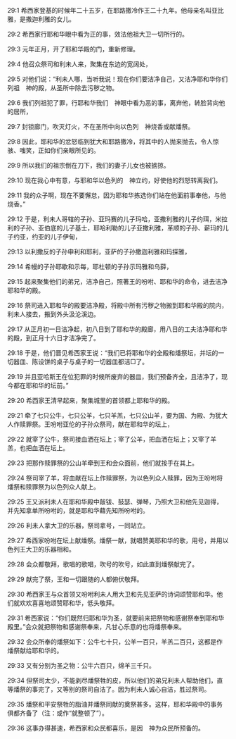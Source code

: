 <a id="1"></a>29:1  希西家登基的时候年二十五岁，在耶路撒冷作王二十九年。他母亲名叫亚比雅，是撒迦利雅的女儿。  

<a id="2"></a>29:2  希西家行耶和华眼中看为正的事，效法他祖大卫一切所行的。  

<a id="3"></a>29:3  元年正月，开了耶和华殿的门，重新修理。  

<a id="4"></a>29:4  他召众祭司和利未人来，聚集在东边的宽阔处，  

<a id="5"></a>29:5  对他们说：“利未人哪，当听我说！现在你们要洁净自己，又洁净耶和华你们列祖　神的殿，从圣所中除去污秽之物。  

<a id="6"></a>29:6  我们列祖犯了罪，行耶和华我们　神眼中看为恶的事，离弃他，转脸背向他的居所，  

<a id="7"></a>29:7  封锁廊门，吹灭灯火，不在圣所中向以色列　神烧香或献燔祭。  

<a id="8"></a>29:8  因此，耶和华的忿怒临到犹大和耶路撒冷，将其中的人抛来抛去，令人惊骇、嗤笑，正如你们亲眼所见的。  

<a id="9"></a>29:9  所以我们的祖宗倒在刀下，我们的妻子儿女也被掳掠。  

<a id="10"></a>29:10  现在我心中有意，与耶和华以色列的　神立约，好使他的烈怒转离我们。  

<a id="11"></a>29:11  我的众子啊，现在不要懈怠，因为耶和华拣选你们站在他面前事奉他，与他烧香。”  

<a id="12"></a>29:12  于是，利未人哥辖的子孙、亚玛赛的儿子玛哈，亚撒利雅的儿子约珥，米拉利的子孙、亚伯底的儿子基士，耶哈利勒的儿子亚撒利雅，革顺的子孙、薪玛的儿子约亚，约亚的儿子伊甸，  

<a id="13"></a>29:13  以利撒反的子孙申利和耶利，亚萨的子孙撒迦利雅和玛探雅，  

<a id="14"></a>29:14  希幔的子孙耶歇和示每，耶杜顿的子孙示玛雅和乌薛，  

<a id="15"></a>29:15  起来聚集他们的弟兄，洁净自己，照著王的吩咐、耶和华的命令，进去洁净耶和华的殿。  

<a id="16"></a>29:16  祭司进入耶和华的殿要洁净殿，将殿中所有污秽之物搬到耶和华殿的院内，利未人接去，搬到外头汲沦溪边。　  

<a id="17"></a>29:17  从正月初一日洁净起，初八日到了耶和华的殿廊，用八日的工夫洁净耶和华的殿，到正月十六日才洁净完了。  

<a id="18"></a>29:18  于是，他们晋见希西家王说：“我们已将耶和华的全殿和燔祭坛，并坛的一切器皿、陈设饼的桌子与桌子的一切器皿都洁□了。  

<a id="19"></a>29:19  并且亚哈斯王在位犯罪的时候所废弃的器皿，我们预备齐全，且洁净了，现今都在耶和华的坛前。”  

<a id="20"></a>29:20  希西家王清早起来，聚集城里的首领都上耶和华的殿。  

<a id="21"></a>29:21  牵了七只公牛，七只公羊，七只羊羔，七只公山羊，要为国、为殿、为犹大人作赎罪祭。王吩咐亚伦的子孙众祭司，献在耶和华的坛上，  

<a id="22"></a>29:22  就宰了公牛，祭司接血洒在坛上；宰了公羊，把血洒在坛上；又宰了羊羔，也把血洒在坛上。  

<a id="23"></a>29:23  把那作赎罪祭的公山羊牵到王和会众面前，他们就按手在其上。  

<a id="24"></a>29:24  祭司宰了羊，将血献在坛上作赎罪祭，为以色列众人赎罪，因为王吩咐将燔祭和赎罪祭为以色列众人献上。  

<a id="25"></a>29:25  王又派利未人在耶和华殿中敲钹、鼓瑟、弹琴，乃照大卫和他先见迦得，并先知拿单所吩咐的，就是耶和华藉先知所吩咐的。  

<a id="26"></a>29:26  利未人拿大卫的乐器，祭司拿号，一同站立。  

<a id="27"></a>29:27  希西家吩咐在坛上献燔祭。燔祭一献，就唱赞美耶和华的歌，用号，并用以色列王大卫的乐器相和。  

<a id="28"></a>29:28  会众都敬拜，歌唱的歌唱，吹号的吹号，如此直到燔祭献完了。  

<a id="29"></a>29:29  献完了祭，王和一切跟随的人都俯伏敬拜。  

<a id="30"></a>29:30  希西家王与众首领又吩咐利未人用大卫和先见亚萨的诗词颂赞耶和华。他们就欢欢喜喜地颂赞耶和华，低头敬拜。  

<a id="31"></a>29:31  希西家说：“你们既然归耶和华为圣，就要前来把祭物和感谢祭奉到耶和华殿里。”会众就把祭物和感谢祭奉来，凡甘心乐意的也将燔祭奉来。  

<a id="32"></a>29:32  会众所奉的燔祭如下：公牛七十只，公羊一百只，羊羔二百只，这都是作燔祭献给耶和华的。  

<a id="33"></a>29:33  又有分别为圣之物：公牛六百只，绵羊三千只。  

<a id="34"></a>29:34  但祭司太少，不能剥尽燔祭牲的皮，所以他们的弟兄利未人帮助他们，直等燔祭的事完了，又等别的祭司自洁了。因为利未人诚心自洁，胜过祭司。  

<a id="35"></a>29:35  燔祭和平安祭牲的脂油并燔祭同献的奠祭甚多。这样，耶和华殿中的事务俱都齐备了（注：或作“就整顿了”）。  

<a id="36"></a>29:36  这事办得甚速，希西家和众民都喜乐，是因　神为众民所预备的。  
